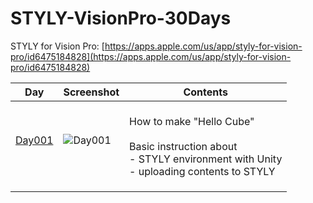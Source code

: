 # STYLY-VisionPro-30Days

STYLY for Vision Pro: [https://apps.apple.com/us/app/styly-for-vision-pro/id6475184828](https://apps.apple.com/us/app/styly-for-vision-pro/id6475184828)

| Day     | Screenshot                                                                                                      | Contents                                                                                                                                 |
| ------- | --------------------------------------------------------------------------------------------------------------- | ---------------------------------------------------------------------------------------------------------------------------------------- |
| [Day001]() | ![Day001](https://github.com/styly-dev/STYLY-VisionPro-30Days/assets/387880/0a3be490-bed4-4880-b522-f3be851630b7) | <br />How to make "Hello Cube"<br /><br />Basic instruction about<br />- STYLY environment with Unity<br />- uploading contents to STYLY |
|         |                                                                                                                 |                                                                                                                                          |
|         |                                                                                                                 |                                                                                                                                          |
|         |                                                                                                                 |                                                                                                                                          |
